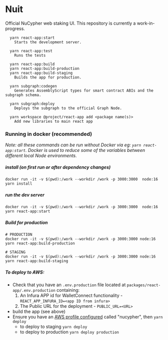 # Nuit

Official NuCypher web staking UI.  This repository is currently a work-in-progress.

```
  yarn react-app:start
    Starts the development server.

  yarn react-app:test
    Runs the tests

  yarn react-app:build
  yarn react-app:build-production
  yarn react-app:build-staging
    Builds the app for production.

  yarn subgraph:codegen
    Generates AssemblyScript types for smart contract ABIs and the subgraph schema.

  yarn subgraph:deploy
    Deploys the subgraph to the official Graph Node.

  yarn workspace @project/react-app add <package name(s)>
    Add new libraries to main react app
```

### Running in docker (recommended)
_Note: all these commands can be run without Docker via eg: `yarn react-app:start`.  Docker is used to reduce some of the variables between different local Node environments._

##### install (on first run or after dependency changes)
```
docker run -it -v $(pwd):/work --workdir /work -p 3000:3000  node:16 yarn install
```

##### run the dev server
```
docker run -it -v $(pwd):/work --workdir /work -p 3000:3000  node:16 yarn react-app:start
```

##### Build for production
```
# PRODUCTION
docker run -it -v $(pwd):/work --workdir /work -p 3000:3000 node:16 yarn react-app:build-production

# STAGING
docker run -it -v $(pwd):/work --workdir /work -p 3000:3000 node:16 yarn react-app:build-staging
```

##### To deploy to AWS:

* Check that you have an `.env.production` file located at `packages/react-app/.env.production` containing:
  1. An Infura APP id for WalletConnect functionality - `REACT_APP_INFURA_ID=<app ID from infura>`
  2. The Public URL for the deployment - `PUBLIC_URL=<URL>`
* build the app (see above)
* Ensure you have an [AWS profile configured](https://docs.aws.amazon.com/cli/latest/userguide/cli-configure-profiles.html) called "nucypher", then `yarn deploy`
   * to deploy to staging `yarn deploy`
   * to deploy to production `yarn deploy production`
